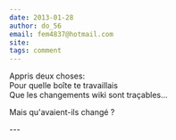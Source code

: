 ```yaml
---
date: 2013-01-28
author: do_56
email: fem4837@hotmail.com
site: 
tags: comment
---
```


<p>Appris deux choses:<br />
Pour quelle boîte te travaillais<br />
Que les changements wiki sont traçables...</p>


<p>Mais qu'avaient-ils changé ?</p>
---